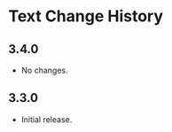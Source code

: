 Text Change History
===================

3.4.0
-----

  * No changes.


3.3.0
-----

  * Initial release.
